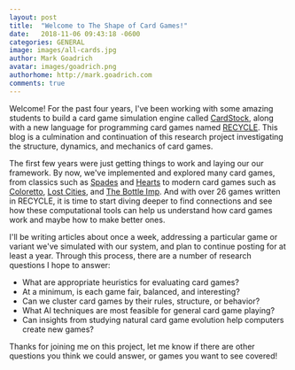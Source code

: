 ```yaml
---
layout: post
title:  "Welcome to The Shape of Card Games!"
date:   2018-11-06 09:43:18 -0600
categories: GENERAL
image: images/all-cards.jpg
author: Mark Goadrich
avatar: images/goadrich.png
authorhome: http://mark.goadrich.com
comments: true
---
```

Welcome! For the past four years, I've been working
with some amazing students to build a card game simulation engine called
[CardStock](http://github.com/mgoadric/cardstock), along with a new
language for programming card games named [RECYCLE](https://cardstock.readthedocs.io/en/latest/recycle/index.html).
This blog is a culmination and continuation of this research project
investigating the structure, dynamics, and mechanics of card games. 

The first few years were just getting things to work and laying our 
our framework. By now, we've implemented and explored many card games, 
from classics such as [Spades](https://en.wikipedia.org/wiki/Spades) and 
[Hearts](https://en.wikipedia.org/wiki/Hearts) to modern card games such as [Coloretto](https://boardgamegeek.com/boardgame/5782/coloretto), 
[Lost Cities](https://boardgamegeek.com/boardgame/50/lost-cities), and 
[The Bottle Imp](https://boardgamegeek.com/boardgame/619/bottle-imp). And with over 26 games written in RECYCLE, it is time
to start diving deeper to find connections and see how these computational tools can
help us understand how card games work and maybe how to make better ones.

I'll be writing articles about once a week, addressing a particular game or variant
we've simulated with our system, and plan to continue posting for at least a year.
Through this process, there are a number of research questions I hope to answer:

* What are appropriate heuristics for evaluating card games?
* At a minimum, is each game fair, balanced, and interesting?
* Can we cluster card games by their rules, structure, or behavior?
* What AI techniques are most feasible for general card game playing?
* Can insights from studying natural card game evolution help computers create new games?

Thanks for joining me on this project, let me know if there are other questions 
you think we could answer, or games you want to see covered!